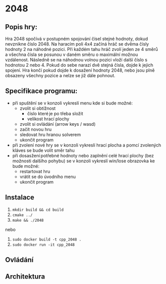 # 2048

## Popis hry:

Hra 2048 spočívá v postupném spojování čísel stejné hodnoty, dokud nevznikne číslo 2048. Na haracím poli 4x4 začíná hráč se dvěma čísly hodnoty 2 na náhodné pozici. Při každém tahu hráč zvolí jeden ze 4 směrů a všechna čísla se posunou v daném směru o maximální možnou vzdálenost. Následně se na náhodnou volnou pozici vloží další číslo s hodnotou 2 nebo 4. Pokud do sebe narazí dvě stejná čísla, dojde k jejich spojení. Hra končí pokud dojde k dosažení hodnoty 2048, nebo jsou plně obsazeny všechny pozice a nelze se již dále pohnout.

## Specifikace programu:

- při spuštění se v konzoli vykreslí menu kde si bude možné:
  - zvolit si obtížnost
    - číslo které je po třeba složit
    - velikost hrací plochy
  - zvolit si ovládání (arrow keys / wasd)
  - začít novou hru
  - sledovat hru hranou solverem
  - ukončit program
- při zvolení nové hry se v konzoli vykreslí hrací plocha a pomcí zvolených kláves se bude volit směr tahu
- při dosasžení potřebné hodnoty nebo zaplnění celé hrací plochy (bez možnosti dalšího pohybu) se v konzoli vykreslí win/lose obrazovka ke bude možné:
  - restartovat hru
  - vrátit se do úvodního menu
  - ukončit program

## Instalace

1. `mkdir build && cd build`
2. `cmake ../`
3. `make && ./2048`

nebo

1. `sudo docker build -t cpp_2048 .`
2. `sudo docker run -it cpp_2048`

## Ovládání

## Architektura
